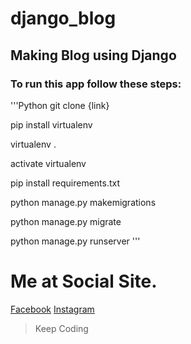 # django_blog

## Making Blog using Django

### To run this app follow these steps:

'''Python
git clone {link}

pip install virtualenv

virtualenv .

activate virtualenv

pip install requirements.txt

python manage.py makemigrations

python manage.py migrate

python manage.py runserver
'''
# Me at Social Site.
[Facebook](https://www.facebook.com/aayush.bhattarai.9480)
[Instagram](https://www.instagram.com/iamaayush77/)

> Keep Coding
